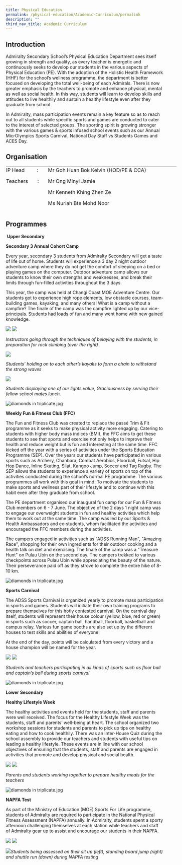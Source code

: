 ```yaml
---
title: Physical Education
permalink: /physical-education/Academic-Curriculum/permalink
description: ""
third_nav_title: Academic Curriculum
---
```


Introduction
------------

Admiralty Secondary School’s Physical Education Department sees itself growing in strength and quality, as every teacher is energetic and continuously seeks to develop our students in the various aspects of Physical Education (PE). With the adoption of the Holistic Health Framework (HHF) for the school’s wellness programme, the department is better focused on developing the total well-being of each Admirals. There is now greater emphasis by the teachers to promote and enhance physical, mental as well as social health. In this way, students will learn to develop skills and attitudes to live healthily and sustain a healthy lifestyle even after they graduate from school.

In Admiralty, mass participation events remain a key feature so as to reach out to all students while specific sports and games are conducted to cater to the interest of selected groups. The sporting spirit is growing stronger with the various games & sports infused school events such as our Annual MicrOlympics Sports Carnival, National Day Staff vs Students Games and ACES Day.


Organisation
------------

<table border="0" class="ives_tab_kosong" style="margin: 0px; outline: 0px; padding: 0px; border-collapse: collapse; border: 1px solid transparent; table-layout: fixed; height: 142px; width: 546px;"><tbody style="margin: 0px; outline: 0px; padding: 0px;"><tr style="margin: 0px; outline: 0px; padding: 0px;"><td style="margin: 0px; outline: 0px; padding: 0px 15px 15px 0px; vertical-align: top; width: 123px;">IP Head &nbsp;&nbsp;&nbsp;&nbsp;&nbsp;&nbsp;&nbsp; :</td><td style="margin: 0px; outline: 0px; padding: 0px 15px 15px 0px; vertical-align: top; width: 423px;">Mr Goh Huan Bok Kelvin (HOD/PE &amp; CCA)&nbsp;</td></tr><tr style="margin: 0px; outline: 0px; padding: 0px;"><td style="margin: 0px; outline: 0px; padding: 0px 15px 15px 0px; vertical-align: top;">Teachers &nbsp;&nbsp;&nbsp;&nbsp;&nbsp; :&nbsp;</td><td style="margin: 0px; outline: 0px; padding: 0px 15px 15px 0px; vertical-align: top;">Mr Ong Minyi Jamie</td></tr><tr style="margin: 0px; outline: 0px; padding: 0px;"><td style="margin: 0px; outline: 0px; padding: 0px 15px 15px 0px; vertical-align: top;"><br style="margin: 0px; outline: 0px; padding: 0px;"></td><td style="margin: 0px; outline: 0px; padding: 0px 15px 15px 0px; vertical-align: top;">Mr Kenneth Khing Zhen Ze</td></tr><tr style="margin: 0px; outline: 0px; padding: 0px;"><td style="margin: 0px; outline: 0px; padding: 0px 15px 15px 0px; vertical-align: top;"><br style="margin: 0px; outline: 0px; padding: 0px;"></td><td style="margin: 0px; outline: 0px; padding: 0px 15px 15px 0px; vertical-align: top;">Ms Nuriah Bte Mohd Noor&nbsp;</td></tr><tr style="margin: 0px; outline: 0px; padding: 0px;"><td style="margin: 0px; outline: 0px; padding: 0px 15px 15px 0px; vertical-align: top;">&nbsp;</td><td style="margin: 0px; outline: 0px; padding: 0px 15px 15px 0px; vertical-align: top;">&nbsp;Mr Tan Yuan Yan</td></tr></tbody></table>

Programmes
----------

 **Upper Secondary**

**Secondary 3 Annual Cohort Camp**

Every year, secondary 3 students from Admiralty Secondary will get a taste of life out of home. Students will experience a 3 day 2 night outdoor adventure camp where they do not get the comfort of sleeping on a bed or playing games on the computer. Outdoor adventure camp allows our students to know their own strengths and weaknesses, and break their limits through fun-filled activities throughout the 3 days.

This year, the camp was held at Changi Coast MOE Adventure Centre. Our students got to experience high rope elements, low obstacle courses, team-building games, kayaking, and many others! What is a camp without a campfire? The finale of the camp was the campfire lighted up by our vice-principals. Students had loads of fun and many went home with new gained knowledge.

![](https://admiraltysec.moe.edu.sg/qql/slot/u752/Academic%20Curriculum%20&%20Applied%20Learning%20P/Academic%20Curriculum/Physical%20Education/Picture1.png) ![](https://admiraltysec.moe.edu.sg/qql/slot/u752/Academic%20Curriculum%20&%20Applied%20Learning%20P/Academic%20Curriculum/Physical%20Education/Picture2.png)

_Instructors going through the techniques of belaying with the students, in preparation for rock climbing (over the right)_  

![](https://admiraltysec.moe.edu.sg/qql/slot/u752/Academic%20Curriculum%20&%20Applied%20Learning%20P/Academic%20Curriculum/Physical%20Education/Picture3.png)

_Students’ holding on to each other’s kayaks to form a chain to withstand the strong waves_  

![](https://admiraltysec.moe.edu.sg/qql/slot/u752/Academic%20Curriculum%20&%20Applied%20Learning%20P/Academic%20Curriculum/Physical%20Education/Picture4.png)

_Students displaying one of our lights value, Graciousness by serving their fellow school mates lunch._ 

![diamonds in triplicate.jpg](https://admiraltysec.moe.edu.sg/qql/slot/u752/diamonds%20in%20triplicate.jpg)

  

**Weekly Fun & Fitness Club (FFC)**

The Fun and Fitness Club was created to replace the passé Trim & Fit programme as it seeks to make physical activity more engaging. Catering to students with higher body mass indices (BMI), the FFC aims to get these students to see that sports and exercise not only helps to improve their health and reduce weight but is fun and interesting at the same time. FFC kicked off the year with a series of activities under the Sports Education Programme (SEP). Over the years our students have participated in various sports such as Archery, Chanbara, Combat Aerobics, Floorball, Futsal, Hip Hop Dance, Inline Skating, Silat, Kangoo Jump, Soccer and Tag Rugby. The SEP allows the students to experience a variety of sports on top of the activities conducted during the school’s normal PE programme. The various programmes all work with this goal in mind: To motivate the students to make sports and wellness part of their lifestyle and to continue with this habit even after they graduate from school.

The PE department organised our inaugural fun camp for our Fun & Fitness Club members on 6 - 7 June. The objective of the 2 days 1 night camp was to engage our overweight students in fun and healthy activities which help them to work out at the same time. The camp was led by our Sports & Health Ambassadors and ex-students, whom facilitated the activities and encouraged the FFC members during the activities.

The campers engaged in activities such as "ADSS Running Man", "Amazing Race", shopping for their own ingredients for their outdoor cooking and a health talk on diet and exercising. The finale of the camp was a "Treasure Hunt" on Pulau Ubin on the second day. The campers trekked to various checkpoints across Pulau Ubin while appreciating the beauty of the nature. Their perseverance paid off as they strove to complete the entire hike of 8-10 km.  

  

![diamonds in triplicate.jpg](https://admiraltysec.moe.edu.sg/qql/slot/u752/diamonds%20in%20triplicate.jpg)

  

**Sports Carnival**

The ADSS Sports Carnival is organized yearly to promote mass participation in sports and games. Students will initiate their own training programs to prepare themselves for this hotly contested carnival. On the carnival day itself, students will represent their house colour (yellow, blue, red or green) in sports such as soccer, captain ball, handball, floorball, basketball and campus relay. Various fun game booths are also set up by the different houses to test skills and abilities of everyone!

At the end of the day, points will be calculated from every victory and a house champion will be named for the year. 

![](https://admiraltysec.moe.edu.sg/qql/slot/u752/Academic%20Curriculum%20&%20Applied%20Learning%20P/Academic%20Curriculum/Physical%20Education/Picture5.png) ![](https://admiraltysec.moe.edu.sg/qql/slot/u752/Academic%20Curriculum%20&%20Applied%20Learning%20P/Academic%20Curriculum/Physical%20Education/Picture6.png)

_Students and teachers participating in all kinds of sports such as floor ball and captain’s ball during sports carnival_  

![diamonds in triplicate.jpg](https://admiraltysec.moe.edu.sg/qql/slot/u752/diamonds%20in%20triplicate.jpg)

  

**Lower Secondary**

**Healthy Lifestyle Week**

The healthy activities and events held for the students, staff and parents were well received. The focus for the Healthy Lifestyle Week was the students, staff and parents’ well-being at heart. The school organized two workshop sessions for students and parents to pick up tips on healthy eating and how to cook healthily. There was an Inter-House Quiz during the school assembly to provide our teachers and students with useful tips on leading a healthy lifestyle. These events are in line with our school objectives of ensuring that the students, staff and parents are engaged in activities that promote and develop physical and social health.

![](https://admiraltysec.moe.edu.sg/qql/slot/u752/Academic%20Curriculum%20&%20Applied%20Learning%20P/Academic%20Curriculum/Physical%20Education/Picture7.png) ![](https://admiraltysec.moe.edu.sg/qql/slot/u752/Academic%20Curriculum%20&%20Applied%20Learning%20P/Academic%20Curriculum/Physical%20Education/Picture8.png)

_Parents and students working together to prepare healthy meals for the teachers_ 

![diamonds in triplicate.jpg](https://admiraltysec.moe.edu.sg/qql/slot/u752/diamonds%20in%20triplicate.jpg)

  

**NAPFA Test**

As part of the Ministry of Education (MOE) Sports For Life programme, students of Admiralty are required to participate in the National Physical Fitness Assessment (NAPFA) annually. In Admiralty, students spent a sporty afternoon challenging themselves at each station while teachers and staff of Admiralty gear up to assist and encourage our students in their NAPFA.

![](https://admiraltysec.moe.edu.sg/qql/slot/u752/Academic%20Curriculum%20&%20Applied%20Learning%20P/Academic%20Curriculum/Physical%20Education/Picture9.png) ![](https://admiraltysec.moe.edu.sg/qql/slot/u752/Academic%20Curriculum%20&%20Applied%20Learning%20P/Academic%20Curriculum/Physical%20Education/Picture10.png) 

![](https://admiraltysec.moe.edu.sg/qql/slot/u752/Academic%20Curriculum%20&%20Applied%20Learning%20P/Academic%20Curriculum/Physical%20Education/Picture11.png)_Students being assessed on their sit up (left), standing board jump (right) and shuttle run (down) during NAPFA testing_
